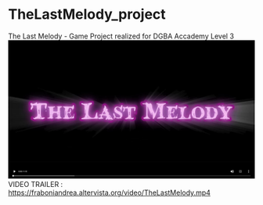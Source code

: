 # TheLastMelody_project
The Last Melody - Game Project realized for DGBA Accademy Level 3
![VideoTrailer](images/THELASTMELODY_TRAILER.jpg)
VIDEO TRAILER :
https://fraboniandrea.altervista.org/video/TheLastMelody.mp4
